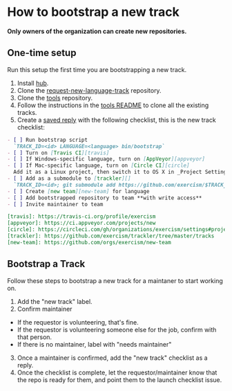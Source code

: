 # How to bootstrap a new track

**Only owners of the organization can create new repositories.**

## One-time setup

Run this setup the first time you are bootstrapping a new track.

1. Install [hub][].
2. Clone the [request-new-language-track][] repository.
3. Clone the [tools][] repository.
4. Follow the instructions in the [tools README][clone-tracks] to clone all the existing tracks.
5. Create a [saved reply][saved-replies] with the following checklist, this is the new track checklist:

```markdown
- [ ] Run bootstrap script
  `TRACK_ID=<id> LANGUAGE=<language> bin/bootstrap`
- [ ] Turn on [Travis CI][travis]
- [ ] If Windows-specific language, turn on [AppVeyor][appveyor]
- [ ] If Mac-specific language, turn on [Circle CI][circle]
  Add it as a Linux project, then switch it to OS X in _Project Settings -> Build Environment_
- [ ] Add as a submodule to [trackler][]
  `TRACK_ID=<id>; git submodule add https://github.com/exercism/$TRACK_ID tracks/$TRACK_ID`
- [ ] Create [new team][new-team] for language
- [ ] Add bootstrapped repository to team **with write access**
- [ ] Invite maintainer to team

[travis]: https://travis-ci.org/profile/exercism
[appveyor]: https://ci.appveyor.com/projects/new
[circle]: https://circleci.com/gh/organizations/exercism/settings#projects
[trackler]: https://github.com/exercism/trackler/tree/master/tracks
[new-team]: https://github.com/orgs/exercism/new-team
```

## Bootstrap a Track

Follow these steps to bootstrap a new track for a maintaner to start working on.

1. Add the "new track" label.
2. Confirm maintainer
- If the requestor is volunteering, that's fine.
- If the requestor is volunteering someone else for the job, confirm with that person.
- If there is no maintainer, label with "needs maintainer"
3. Once a maintainer is confirmed, add the "new track" checklist as a reply.
4. Once the checklist is complete, let the requestor/maintainer know that the repo is ready for them,
  and point them to the launch checklist issue.

[saved-replies]: https://github.com/blog/2135-saved-replies
[request-new-language-track]: https://github.com/exercism/request-new-language-track
[tools]: https://github.com/exercism/tools
[clone-tracks]: https://github.com/exercism/tools#scripts
[hub]: http://github.com/github/hub
